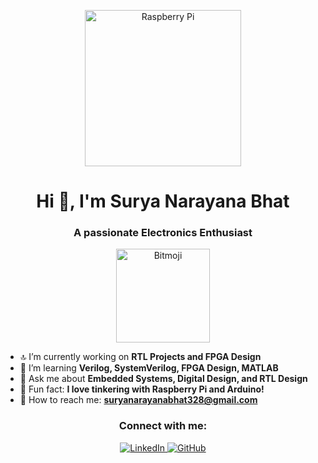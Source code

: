 <p align="center">
  <img src="https://upload.wikimedia.org/wikipedia/commons/3/3a/Raspberry_Pi_4_Model_B.jpg" alt="Raspberry Pi" width="250"/>
</p>

<h1 align="center"> Hi 👋, I'm Surya Narayana Bhat </h1>
<h3 align="center">A passionate Electronics Enthusiast</h3>

<p align="center">
  <img src="https://user-images.githubusercontent.com/your-image-url/bitmoji.png" alt="Bitmoji" width="150"/>
</p>

- 🔝 I’m currently working on **RTL Projects and FPGA Design**  
- 🌱 I’m learning **Verilog, SystemVerilog, FPGA Design, MATLAB**  
- 💬 Ask me about **Embedded Systems, Digital Design, and RTL Design**  
- 💎 Fun fact: **I love tinkering with Raspberry Pi and Arduino!**  
- 💌 How to reach me: **suryanarayanabhat328@gmail.com**  

<h3 align="center">Connect with me:</h3>
<p align="center">
  <a href="https://www.linkedin.com/in/suryanarayanabhat" target="_blank">
    <img src="https://img.shields.io/badge/LinkedIn-0A66C2?style=for-the-badge&logo=linkedin&logoColor=white" alt="LinkedIn"/>
  </a>
  <a href="https://github.com/yourusername" target="_blank">
    <img src="https://img.shields.io/badge/GitHub-181717?style=for-the-badge&logo=github&logoColor=white" alt="GitHub"/>
  </a>
</p>
